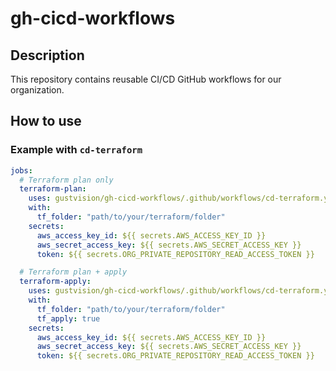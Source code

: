 # gh-cicd-workflows

## Description

This repository contains reusable CI/CD GitHub workflows for our organization.

## How to use

### Example with `cd-terraform`

```yaml
jobs:
  # Terraform plan only
  terraform-plan:
    uses: gustvision/gh-cicd-workflows/.github/workflows/cd-terraform.yml@main
    with:
      tf_folder: "path/to/your/terraform/folder"
    secrets:
      aws_access_key_id: ${{ secrets.AWS_ACCESS_KEY_ID }}
      aws_secret_access_key: ${{ secrets.AWS_SECRET_ACCESS_KEY }}
      token: ${{ secrets.ORG_PRIVATE_REPOSITORY_READ_ACCESS_TOKEN }}

  # Terraform plan + apply
  terraform-apply:
    uses: gustvision/gh-cicd-workflows/.github/workflows/cd-terraform.yml@main
    with:
      tf_folder: "path/to/your/terraform/folder"
      tf_apply: true
    secrets:
      aws_access_key_id: ${{ secrets.AWS_ACCESS_KEY_ID }}
      aws_secret_access_key: ${{ secrets.AWS_SECRET_ACCESS_KEY }}
      token: ${{ secrets.ORG_PRIVATE_REPOSITORY_READ_ACCESS_TOKEN }}
```
